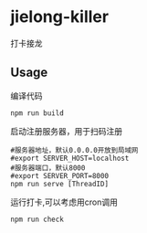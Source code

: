 <!--
 Copyright (c) 2022 System233
 
 This software is released under the MIT License.
 https://opensource.org/licenses/MIT
-->

# jielong-killer

打卡接龙

## Usage 

编译代码
```
npm run build
```

启动注册服务器，用于扫码注册
```shell
#服务器地址，默认0.0.0.0开放到局域网
#export SERVER_HOST=localhost
#服务器端口，默认8000
#export SERVER_PORT=8000
npm run serve [ThreadID]
```

运行打卡,可以考虑用cron调用
```shell
npm run check
```

